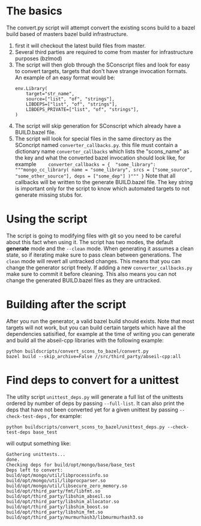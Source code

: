 # The basics

The convert.py script will attempt convert the existing scons build to a bazel build based of masters bazel build infrastructure.

1. first it will checkout the latest build files from master.
2. Several third parties are required to come from master for infrastructure purposes (bzlmod)
3. The script will then glob through the SConscript files and look for easy to convert targets, targets that don't have strange invocation formats. An example of an easy format would be:
    ```
    env.Library(
        target="str_name",
        source=["list", "of", "strings"],
        LIBDEPS=["list", "of", "strings"],
        LIBDEPS_PRIVATE=["list", "of", "strings"],
    )
    ```
4. The script will skip generation for SConscript which already have a BUILD.bazel file.
5. The script will look for special files in the same directory as the SConcript named `converter_callbacks.py`. this file must contain a dictionary name `converter_callbacks` which lists the "scons_name" as the key and what the converted bazel invocation should look like, for example
   `    converter_callbacks = { 
    "some_library": """mongo_cc_library(
    name = "some_library",
    srcs = ["some_source", "some_other_source"],
    deps = ["some_dep"]
)"""
}`
   Note that all callbacks will be written to the generate BUILD.bazel file. The key string is important only for the script to know which automated targets to not generate missing stubs for.

# Using the script

The script is going to modifying files with git so you need to be careful about this fact when using it. The script has two modes, the default **generate** mode and the `--clean` mode. When generating it assumes a clean state, so if iterating make sure to pass clean between generations. The `clean` mode will revert all untracked changes. This means that you can change the generator script freely. If adding a new `converter_callbacks.py` make sure to commit it before cleaning. This also means you can not change the generated BUILD.bazel files as they are untracked.

# Building after the script

After you run the generator, a valid bazel build should exists. Note that most targets will not work, but you can build certain targets which have all the dependencies satisified, for example at the time of writing you can generate and build all the abseil-cpp libraries with the following example:

```
python buildscripts/convert_scons_to_bazel/convert.py
bazel build --skip_archive=False //src/third_party/abseil-cpp:all
```

# Find deps to convert for a unittest

The utilty script `unittest_deps.py` will generate a full list of the unittests ordered by number of deps by passing `--full-list`. It can also print the deps that have not been converted yet for a given unittest by passing `--check-test-deps` <unittest name>, for example:

```
python buildscripts/convert_scons_to_bazel/unittest_deps.py --check-test-deps base_test
```

will output something like:

```
Gathering unittests...
done.
Checking deps for build/opt/mongo/base/base_test
Deps left to convert:
build/opt/mongo/util/libprocessinfo.so
build/opt/mongo/util/libprocparser.so
build/opt/mongo/util/libsecure_zero_memory.so
build/opt/third_party/fmt/libfmt.so
build/opt/third_party/libshim_abseil.so
build/opt/third_party/libshim_allocator.so
build/opt/third_party/libshim_boost.so
build/opt/third_party/libshim_fmt.so
build/opt/third_party/murmurhash3/libmurmurhash3.so
```
